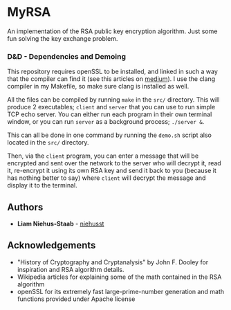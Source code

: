 # MyRSA
An implementation of the RSA public key encryption algorithm. Just some
fun solving the key exchange problem.

### D&D - Dependencies and Demoing
This repository requires openSSL to be installed, and linked in such a
way that the compiler can find it (see this articles on [medium](https://medium.com/@timmykko/using-openssl-library-with-macos-sierra-7807cfd47892)).
I use the clang compiler in my Makefile, so make sure clang is installed as well.

All the files can be compiled by running `make` in the `src/` directory. This
will produce 2 executables; `client` and `server` that you can use to run simple
TCP echo server. You can either run each program in their own terminal window,
or you can run `server` as a background process; `./server &`.

This can all be done in one command by running the `demo.sh` script also located
in the `src/` directory.

Then, via the `client` program, you can enter a message that will be encrypted
and sent over the network to the server who will decrypt it, read it, re-encrypt
it using its own RSA key and send it back to you (because it has nothing better
to say) where `client` will decrypt the message and display it to the terminal.

## Authors
* **Liam Niehus-Staab** - [niehusst](https://github.com/niehusst)

## Acknowledgements
* "History of Cryptography and Cryptanalysis" by John F. Dooley for inspiration and RSA algorithm details.
* Wikipedia articles for explaining some of the math contained in the RSA algorithm
* openSSL for its extremely fast large-prime-number generation and math functions provided under Apache license
